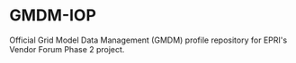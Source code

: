 # GMDM-IOP
Official Grid Model Data Management (GMDM) profile repository for EPRI's Vendor Forum Phase 2 project.
